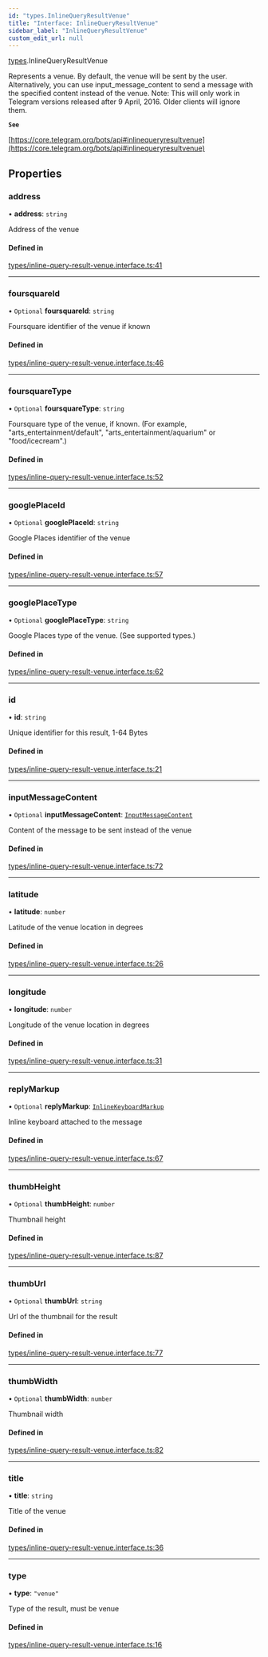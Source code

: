 ```yaml
---
id: "types.InlineQueryResultVenue"
title: "Interface: InlineQueryResultVenue"
sidebar_label: "InlineQueryResultVenue"
custom_edit_url: null
---
```


[types](../modules/types.md).InlineQueryResultVenue

Represents a venue. By default, the venue will be sent by the user.
Alternatively, you can use input_message_content to send a message with the
specified content instead of the venue.
Note: This will only work in Telegram versions released after 9 April, 2016.
Older clients will ignore them.

**`See`**

[https://core.telegram.org/bots/api#inlinequeryresultvenue](https://core.telegram.org/bots/api#inlinequeryresultvenue)

## Properties

### address

• **address**: `string`

Address of the venue

#### Defined in

[types/inline-query-result-venue.interface.ts:41](https://github.com/DeityLamb/telegramjs/blob/32b4cca/packages/common/lib/interfaces/types/inline-query-result-venue.interface.ts#L41)

___

### foursquareId

• `Optional` **foursquareId**: `string`

Foursquare identifier of the venue if known

#### Defined in

[types/inline-query-result-venue.interface.ts:46](https://github.com/DeityLamb/telegramjs/blob/32b4cca/packages/common/lib/interfaces/types/inline-query-result-venue.interface.ts#L46)

___

### foursquareType

• `Optional` **foursquareType**: `string`

Foursquare type of the venue, if known. (For example,
"arts_entertainment/default", "arts_entertainment/aquarium" or "food/icecream".)

#### Defined in

[types/inline-query-result-venue.interface.ts:52](https://github.com/DeityLamb/telegramjs/blob/32b4cca/packages/common/lib/interfaces/types/inline-query-result-venue.interface.ts#L52)

___

### googlePlaceId

• `Optional` **googlePlaceId**: `string`

Google Places identifier of the venue

#### Defined in

[types/inline-query-result-venue.interface.ts:57](https://github.com/DeityLamb/telegramjs/blob/32b4cca/packages/common/lib/interfaces/types/inline-query-result-venue.interface.ts#L57)

___

### googlePlaceType

• `Optional` **googlePlaceType**: `string`

Google Places type of the venue. (See supported types.)

#### Defined in

[types/inline-query-result-venue.interface.ts:62](https://github.com/DeityLamb/telegramjs/blob/32b4cca/packages/common/lib/interfaces/types/inline-query-result-venue.interface.ts#L62)

___

### id

• **id**: `string`

Unique identifier for this result, 1-64 Bytes

#### Defined in

[types/inline-query-result-venue.interface.ts:21](https://github.com/DeityLamb/telegramjs/blob/32b4cca/packages/common/lib/interfaces/types/inline-query-result-venue.interface.ts#L21)

___

### inputMessageContent

• `Optional` **inputMessageContent**: [`InputMessageContent`](../modules/types.md#inputmessagecontent)

Content of the message to be sent instead of the venue

#### Defined in

[types/inline-query-result-venue.interface.ts:72](https://github.com/DeityLamb/telegramjs/blob/32b4cca/packages/common/lib/interfaces/types/inline-query-result-venue.interface.ts#L72)

___

### latitude

• **latitude**: `number`

Latitude of the venue location in degrees

#### Defined in

[types/inline-query-result-venue.interface.ts:26](https://github.com/DeityLamb/telegramjs/blob/32b4cca/packages/common/lib/interfaces/types/inline-query-result-venue.interface.ts#L26)

___

### longitude

• **longitude**: `number`

Longitude of the venue location in degrees

#### Defined in

[types/inline-query-result-venue.interface.ts:31](https://github.com/DeityLamb/telegramjs/blob/32b4cca/packages/common/lib/interfaces/types/inline-query-result-venue.interface.ts#L31)

___

### replyMarkup

• `Optional` **replyMarkup**: [`InlineKeyboardMarkup`](types.InlineKeyboardMarkup.md)

Inline keyboard attached to the message

#### Defined in

[types/inline-query-result-venue.interface.ts:67](https://github.com/DeityLamb/telegramjs/blob/32b4cca/packages/common/lib/interfaces/types/inline-query-result-venue.interface.ts#L67)

___

### thumbHeight

• `Optional` **thumbHeight**: `number`

Thumbnail height

#### Defined in

[types/inline-query-result-venue.interface.ts:87](https://github.com/DeityLamb/telegramjs/blob/32b4cca/packages/common/lib/interfaces/types/inline-query-result-venue.interface.ts#L87)

___

### thumbUrl

• `Optional` **thumbUrl**: `string`

Url of the thumbnail for the result

#### Defined in

[types/inline-query-result-venue.interface.ts:77](https://github.com/DeityLamb/telegramjs/blob/32b4cca/packages/common/lib/interfaces/types/inline-query-result-venue.interface.ts#L77)

___

### thumbWidth

• `Optional` **thumbWidth**: `number`

Thumbnail width

#### Defined in

[types/inline-query-result-venue.interface.ts:82](https://github.com/DeityLamb/telegramjs/blob/32b4cca/packages/common/lib/interfaces/types/inline-query-result-venue.interface.ts#L82)

___

### title

• **title**: `string`

Title of the venue

#### Defined in

[types/inline-query-result-venue.interface.ts:36](https://github.com/DeityLamb/telegramjs/blob/32b4cca/packages/common/lib/interfaces/types/inline-query-result-venue.interface.ts#L36)

___

### type

• **type**: ``"venue"``

Type of the result, must be venue

#### Defined in

[types/inline-query-result-venue.interface.ts:16](https://github.com/DeityLamb/telegramjs/blob/32b4cca/packages/common/lib/interfaces/types/inline-query-result-venue.interface.ts#L16)
